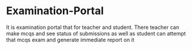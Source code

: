 # Examination-Portal
It is examination portal that for teacher and student. There teacher can make mcqs and see status of submissions as well as student can attempt that mcqs exam and generate immediate report on it
